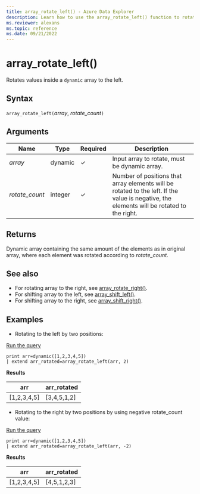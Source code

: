 ```yaml
---
title: array_rotate_left() - Azure Data Explorer
description: Learn how to use the array_rotate_left() function to rotate values inside a dynamic array to the left.
ms.reviewer: alexans
ms.topic: reference
ms.date: 09/21/2022
---
```

# array_rotate_left()

Rotates values inside a `dynamic` array to the left.

## Syntax

`array_rotate_left(`*array*, *rotate_count*`)`

## Arguments

| Name | Type | Required | Description |
|--|--|--|--|
|*array* | dynamic | &check;| Input array to rotate, must be dynamic array.|
|*rotate_count*| integer | &check;| Number of positions that array elements will be rotated to the left. If the value is negative, the elements will be rotated to the right.|

## Returns

Dynamic array containing the same amount of the elements as in original array, where each element was rotated according to *rotate_count*.

## See also

* For rotating array to the right, see [array_rotate_right()](array_rotate_rightfunction.md).
* For shifting array to the left, see [array_shift_left()](array_shift_leftfunction.md).
* For shifting array to the right, see [array_shift_right()](array_shift_rightfunction.md).

## Examples

* Rotating to the left by two positions:

 <a href="https://dataexplorer.azure.com/clusters/help/databases/Samples?query=H4sIAAAAAAAAAysoyswrUUgsKrJNqcxLzM1M1og21DHSMdYx0TGN1eSqUUitKEnNSwGpiC/KL0ksSU2xBbITK6G8+JzUtBINoIiOgpEmACPTVOVNAAAA" target="_blank">Run the query</a>

```kusto
print arr=dynamic([1,2,3,4,5])
| extend arr_rotated=array_rotate_left(arr, 2)
```

**Results**

|arr|arr_rotated|
|---|---|
|[1,2,3,4,5]|[3,4,5,1,2]|

* Rotating to the right by two positions by using negative rotate_count value:

<a href="https://dataexplorer.azure.com/clusters/help/databases/Samples?query=H4sIAAAAAAAAAysoyswrUUgsKrJNqcxLzM1M1og21DHSMdYx0TGN1eSqUUitKEnNSwGpiC/KL0ksSU2xBbITK6G8+JzUtBINoIiOgq6RJgCXfX6MTgAAAA==" target="_blank">Run the query</a>

```kusto
print arr=dynamic([1,2,3,4,5])
| extend arr_rotated=array_rotate_left(arr, -2)
```

**Results**

|arr|arr_rotated|
|---|---|
|[1,2,3,4,5]|[4,5,1,2,3]|
